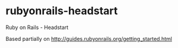 # rubyonrails-headstart
Ruby on Rails - Headstart

Based partially on http://guides.rubyonrails.org/getting_started.html
